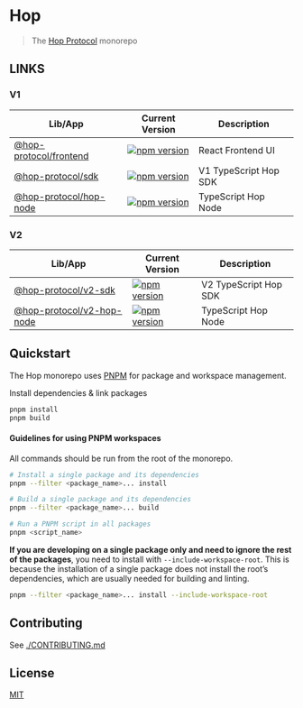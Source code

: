 # Hop 

> The [Hop Protocol](https://hop.exchange/) monorepo

## LINKS 

### V1

| Lib/App | Current Version | Description |
| --- | --- |  --- |
[@hop-protocol/frontend](packages/frontend) | [![npm version](https://badge.fury.io/js/%40hop-protocol%2Ffrontend.svg)](https://badge.fury.io/js/) | React Frontend UI |
[@hop-protocol/sdk](packages/sdk) | [![npm version](https://badge.fury.io/js/%40hop-protocol%2Fsdk.svg)](https://badge.fury.io/js/) | V1 TypeScript Hop SDK |
[@hop-protocol/hop-node](packages/hop-node) | [![npm version](https://badge.fury.io/js/%40hop-protocol%2Fhop-node.svg)](https://badge.fury.io/js/) | TypeScript Hop Node |

### V2

| Lib/App | Current Version | Description |
| --- | --- |  --- |
[@hop-protocol/v2-sdk](packages/v2-sdk) | [![npm version](https://badge.fury.io/js/%40hop-protocol%2Fv2-sdk.svg)](https://badge.fury.io/js/) | V2 TypeScript Hop SDK |
[@hop-protocol/v2-hop-node](packages/v-2hop-node) | [![npm version](https://badge.fury.io/js/%40hop-protocol%2Fv2-hop-node.svg)](https://badge.fury.io/js/) | TypeScript Hop Node |

## Quickstart

The Hop monorepo uses [PNPM](https://pnpm.io/) for package and workspace management.

Install dependencies & link packages

```bash
pnpm install
pnpm build
```

#### Guidelines for using PNPM workspaces

All commands should be run from the root of the monorepo.

```bash
# Install a single package and its dependencies
pnpm --filter <package_name>... install

# Build a single package and its dependencies
pnpm --filter <package_name>... build

# Run a PNPM script in all packages
pnpm <script_name>

```

**If you are developing on a single package only and need to ignore the rest of the packages**, you need to install with `--include-workspace-root`. This is because the installation of a single package does not install the root’s dependencies, which are usually needed for building and linting.

```bash
pnpm --filter <package_name>... install --include-workspace-root
```

## Contributing

See [./CONTRIBUTING.md](./CONTRIBUTING.md)

## License

[MIT](LICENSE)
